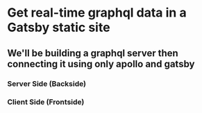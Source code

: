 # Get real-time graphql data in a Gatsby static site

## We'll be building a graphql server then connecting it using only apollo and gatsby

### Server Side (Backside)

### Client Side (Frontside)
